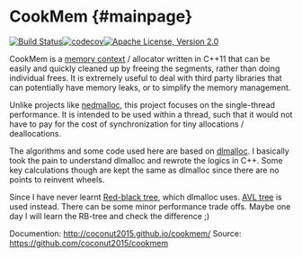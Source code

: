 CookMem {#mainpage}
=======

[![Build Status](https://circleci.com/gh/coconut2015/cookmem.svg?style=shield)](https://app.circleci.com/pipelines/github/coconut2015/cookmem)[![codecov](https://codecov.io/gh/coconut2015/cookmem/branch/master/graph/badge.svg)](https://codecov.io/gh/coconut2015/cookmem)[![Apache License, Version 2.0](https://img.shields.io/badge/license-Apache--2.0-blue.svg)](http://www.apache.org/licenses/LICENSE-2.0)

CookMem is a [memory context](https://en.wikipedia.org/wiki/Region-based_memory_management)
/ allocator written in C++11 that can be easily and quickly cleaned up by
freeing the segments, rather than doing individual frees.  It is extremely
useful to deal with third party libraries that can potentially have memory
leaks, or to simplify the memory management.

Unlike projects like [nedmalloc](https://www.nedprod.com/programs/portable/nedmalloc/),
this project focuses on the single-thread performance.  It is intended to be
used within a thread, such that it would not have to pay for the cost of
synchronization for tiny allocations / deallocations.

The algorithms and some code used here are based on [dlmalloc](http://gee.cs.oswego.edu/dl/html/malloc.html).
I basically took the pain to understand dlmalloc and rewrote the logics
in C++.  Some key calculations though are kept the same as dlmalloc since
there are no points to reinvent wheels.

Since I have never learnt [Red-black tree](https://en.wikipedia.org/wiki/Red%E2%80%93black_tree),
which dlmalloc uses.  [AVL tree](https://en.wikipedia.org/wiki/AVL_tree)
is used instead.  There can be some minor performance trade offs.  Maybe one
day I will learn the RB-tree and check the difference ;)

Documention: http://coconut2015.github.io/cookmem/
Source: https://github.com/coconut2015/cookmem
